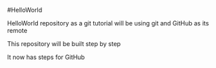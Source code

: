 #HelloWorld

HelloWorld repository as a git tutorial
will be using git and GitHub as its remote

This repository will be built step by step

It now has steps for GitHub
